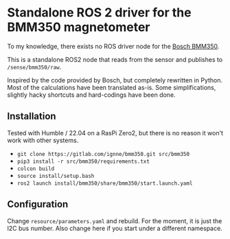 # Standalone ROS 2 driver for the BMM350 magnetometer

To my knowledge, there exists no ROS driver node for the [Bosch BMM350](https://www.bosch-sensortec.com/products/motion-sensors/magnetometers/bmm350/). 

This is a standalone ROS2 node that reads from the sensor and publishes to `/sense/bmm350/raw`. 

Inspired by the code provided by Bosch, but completely rewritten in Python. Most of the calculations have been translated as-is. Some simplifications, slightly hacky shortcuts and hard-codings have been done.

## Installation

Tested with Humble / 22.04 on a RasPi Zero2, but there is no reason it won't work with other systems.

- `git clone https://gitlab.com/ignne/bmm350.git src/bmm350`
- `pip3 install -r src/bmm350/requirements.txt`
- `colcon build`
- `source install/setup.bash`
- `ros2 launch install/bmm350/share/bmm350/start.launch.yaml`

## Configuration

Change `resource/parameters.yaml` and rebuild. For the moment, it is just the I2C bus number. Also change here if you start under a different namespace. 


